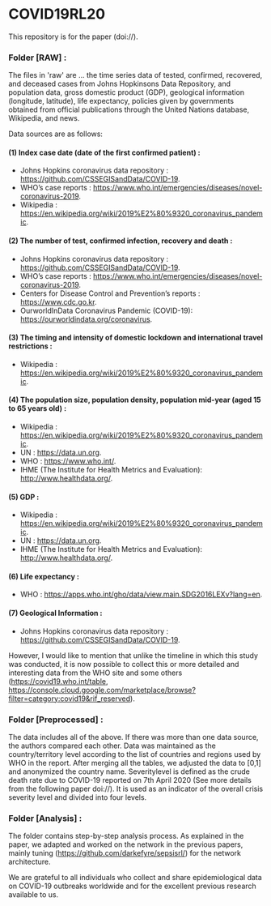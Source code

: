 # COVID19RL20

This repository is for the paper (doi://).

### Folder [RAW] : 
The files in 'raw' are  ...
the time series data of tested, confirmed, recovered, and deceased cases from Johns Hopkinsons Data Repository, and
population data, gross domestic product (GDP), geological information (longitude, latitude), life expectancy,
policies given by governments obtained from official publications through the United Nations database, Wikipedia, and news.

Data sources are as follows:   
#### (1) Index case date (date of the first confirmed patient) : 
 - Johns Hopkins coronavirus data repository : https://github.com/CSSEGISandData/COVID-19.
 - WHO’s case reports : https://www.who.int/emergencies/diseases/novel-coronavirus-2019.
 - Wikipedia : https://en.wikipedia.org/wiki/2019%E2%80%9320_coronavirus_pandemic.

#### (2) The number of test, confirmed infection, recovery and death : 
- Johns Hopkins coronavirus data repository : https://github.com/CSSEGISandData/COVID-19.
- WHO’s case reports : https://www.who.int/emergencies/diseases/novel-coronavirus-2019.
- Centers for Disease Control and Prevention’s reports : https://www.cdc.go.kr.
- OurworldInData Coronavirus Pandemic (COVID-19): https://ourworldindata.org/coronavirus.

#### (3) The timing and intensity of domestic lockdown and international travel restrictions : 
- Wikipedia : https://en.wikipedia.org/wiki/2019%E2%80%9320_coronavirus_pandemic.

#### (4) The population size, population density, population mid-year (aged 15 to 65 years old) : 
- Wikipedia : https://en.wikipedia.org/wiki/2019%E2%80%9320_coronavirus_pandemic.
- UN : https://data.un.org.
- WHO : https://www.who.int/.
- IHME (The Institute for Health Metrics and Evaluation): http://www.healthdata.org/.

#### (5) GDP : 
- Wikipedia : https://en.wikipedia.org/wiki/2019%E2%80%9320_coronavirus_pandemic.
- UN : https://data.un.org.
- IHME (The Institute for Health Metrics and Evaluation): http://www.healthdata.org/.

#### (6) Life expectancy :
- WHO : https://apps.who.int/gho/data/view.main.SDG2016LEXv?lang=en.

#### (7) Geological Information :
- Johns Hopkins coronavirus data repository : https://github.com/CSSEGISandData/COVID-19.
  
However, I would like to mention that unlike the timeline in which this study was conducted, it is now possible to collect this or more detailed and interesting data from the WHO site and some others (https://covid19.who.int/table, https://console.cloud.google.com/marketplace/browse?filter=category:covid19&rif_reserved).

### Folder [Preprocessed] : 
The data includes all of the above. If there was more than one data source, the authors compared each other. Data was maintained as the country/territory level according to the list of countries and regions used by WHO in the report. After merging all the tables, we adjusted the data to [0,1] and anonymized the country name.
Severitylevel is defined as the crude death rate due to COVID-19 reported on 7th April 2020 (See more details from the following paper doi://).
It is used as an indicator of the overall crisis severity level and divided into four levels.

### Folder [Analysis] : 
The folder contains step-by-step analysis process.
As explained in the paper, we adapted and worked on the network in the previous papers, mainly tuning (https://github.com/darkefyre/sepsisrl/) for the network architecture.

We are grateful to all individuals who collect and share epidemiological data on COVID-19 outbreaks worldwide and for the excellent previous research available to us.
